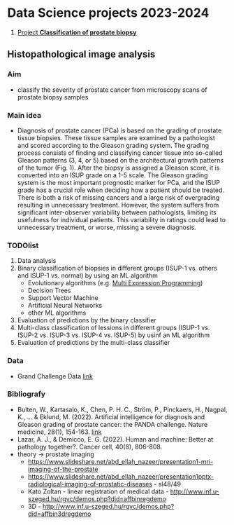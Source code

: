 # Data Science projects 2023-2024

1. [Project **Classification of prostate biopsy**](#histopathological-image-analysis)



## Histopathological image analysis

### Aim
-  classify the severity of prostate cancer from microscopy scans of prostate biopsy samples

### Main idea
-  Diagnosis of prostate cancer (PCa) is based on the grading of prostate tissue biopsies. These tissue samples are examined by a pathologist and scored according to the Gleason grading system. The grading process consists of finding and classifying cancer tissue into so-called Gleason patterns (3, 4, or 5) based on the architectural growth patterns of the tumor (Fig. 1). After the biopsy is assigned a Gleason score, it is converted into an ISUP grade on a 1-5 scale. The Gleason grading system is the most important prognostic marker for PCa, and the ISUP grade has a crucial role when deciding how a patient should be treated. There is both a risk of missing cancers and a large risk of overgrading resulting in unnecessary treatment. However, the system suffers from significant inter-observer variability between pathologists, limiting its usefulness for individual patients. This variability in ratings could lead to unnecessary treatment, or worse, missing a severe diagnosis.


### TODOlist

1. Data analysis 
2. Binary classification of biopsies in different groups (ISUP-1 vs. others and ISUP-1 vs. normal) by using an ML algorithm
    - Evolutionary algorithms (e.g. [Multi Expression Programming](http://mepx.org/))
    - Decision Trees
    - Support Vector Machine
    - Artificial Neural Networks
    - other ML algorithms
3. Evaluation of predictions by the binary classifier
4. Multi-class classification of lessions in different groups (ISUP-1 vs. ISUP-2 vs. ISUP-3 vs. ISUP-4 vs. ISUP-5) by usinf an ML algorithm
5. Evaluation of predictions by the multi-class classifier


### Data
- Grand Challenge Data [link](https://www.kaggle.com/competitions/prostate-cancer-grade-assessment/data)


### Bibliografy
- Bulten, W., Kartasalo, K., Chen, P. H. C., Ström, P., Pinckaers, H., Nagpal, K., ... & Eklund, M. (2022). Artificial intelligence for diagnosis and Gleason grading of prostate cancer: the PANDA challenge. Nature medicine, 28(1), 154-163. [link](https://www.nature.com/articles/s41591-021-01620-2#Abs1)
- Lazar, A. J., & Demicco, E. G. (2022). Human and machine: Better at pathology together?. Cancer cell, 40(8), 806-808. 
- theory -> prostate imaging
    - https://www.slideshare.net/abd_ellah_nazeer/presentation1-mri-imaging-of-the-prostate
    - https://www.slideshare.net/abd_ellah_nazeer/presentation1pptx-radiological-imaging-of-prostatic-diseases - sl48/49
    - Kato Zoltan - linear registration of medical data - http://www.inf.u-szeged.hu/rgvc/demos.php?did=affbinregdemo
    - 3D - http://www.inf.u-szeged.hu/rgvc/demos.php?did=affbin3dregdemo


